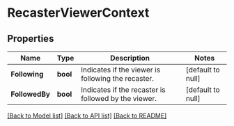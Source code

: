 # RecasterViewerContext

## Properties
Name | Type | Description | Notes
------------ | ------------- | ------------- | -------------
**Following** | **bool** | Indicates if the viewer is following the recaster. | [default to null]
**FollowedBy** | **bool** | Indicates if the recaster is followed by the viewer. | [default to null]

[[Back to Model list]](../README.md#documentation-for-models) [[Back to API list]](../README.md#documentation-for-api-endpoints) [[Back to README]](../README.md)

